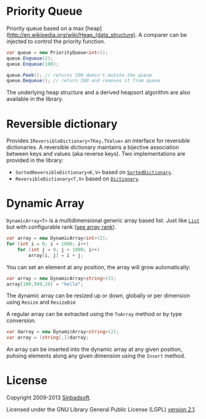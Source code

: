 # Priority Queue

Priority queue based on a max [heap](http://en.wikipedia.org/wiki/Heap_(data_structure). A comparer can be injected to control the priority function.
```csharp
var queue = new PriorityQueue<int>();
queue.Enqueue(2);
queue.Enqueue(100);

queue.Peek(); // returns 100 doesn't mutate the queue
queue.Dequeue(); // return 100 and removes it from queue
```

The underlying heap structure and a derived heapsort algorithm are also available in the library.

# Reversible dictionary
Provides `IReversibleDictionary<TKey,TValue>` an interface for reversible dictionaries. A reversible dictionary maintains a bijective association between keys and values (aka reverse keys). Two implementations are provided in the library: 
* `SortedReversibleDictionary<K,V>` based on [<code>SortedDictionary</code>](http://msdn.microsoft.com/en-us/library/f7fta44c.aspx).
* `ReversibleDictionary<T,V>` based on [<code>Dictionary</code>](http://msdn.microsoft.com/en-us/library/xfhwa508.aspx).

# Dynamic Array
`DynamicArray<T>` is a multidimensional generic array based list. Just like [<code>List<T></code>](http://msdn.microsoft.com/en-us/library/6sh2ey19.aspx) but with configurable rank ([see array rank](http://msdn.microsoft.com/en-us/library/system.array.rank.aspx)).

```csharp
var array = new DynamicArray<int>(2);
for (int i = 0; i < 1000; i++)
    for (int j = 0; j < 1000; i++)
        array[i, j] = i + j;
```

You can set an element at any position, the array will grow automatically:
```csharp
var array = new DynamicArray<string>(3);
array[100,999,29] = "hello";
```

The dynamic array can be resized up or down, globally or per dimension using `Resize` and `ResizeDim`

A regular array can be extracted using the `ToArray` method or by type conversion.
```csharp
var darray = new DynamicArray<string>(2);
var array = (string[,])darray;
```
An array can be inserted into the dynamic array at any given position, puhsing elements along any given dimension using the `Insert` method.

# License
Copyright 2009-2013 [Sinbadsoft](http://www.sinbadsoft.com).

Licensed under the GNU Library General Public License (LGPL) [version 2.1](http://www.gnu.org/licenses/lgpl-2.1-standalone.html).
